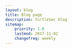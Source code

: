 ```yaml
---
layout: blog
title: Blog page
description: TurtleSec blog
sitemap:
    priority: 1.0
    lastmod: 2017-11-02
    changefreq: weekly
---
```

